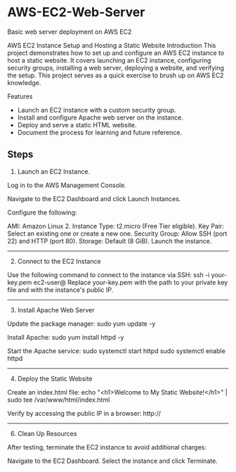 # AWS-EC2-Web-Server
Basic web server deployment on AWS EC2

AWS EC2 Instance Setup and Hosting a Static Website
Introduction
This project demonstrates how to set up and configure an AWS EC2 instance to host a static website. It covers launching an EC2 instance, configuring security groups, installing a web server, deploying a website, and verifying the setup. This project serves as a quick exercise to brush up on AWS EC2 knowledge.

Features
- Launch an EC2 instance with a custom security group.
- Install and configure Apache web server on the instance.
- Deploy and serve a static HTML website.
- Document the process for learning and future reference.


**Steps**
----------------------------
1. Launch an EC2 Instance.

Log in to the AWS Management Console.

Navigate to the EC2 Dashboard and click Launch Instances.

Configure the following:

AMI: Amazon Linux 2.
Instance Type: t2.micro (Free Tier eligible).
Key Pair: Select an existing one or create a new one.
Security Group: Allow SSH (port 22) and HTTP (port 80).
Storage: Default (8 GiB).
Launch the instance.


----------------------------
2. Connect to the EC2 Instance

Use the following command to connect to the instance via SSH:
ssh -i your-key.pem ec2-user@<public-ip>
Replace your-key.pem with the path to your private key file and <public-ip> with the instance's public IP.


----------------------------
3. Install Apache Web Server

Update the package manager:
sudo yum update -y

Install Apache:
sudo yum install httpd -y

Start the Apache service:
sudo systemctl start httpd
sudo systemctl enable httpd


-----------------------------
4. Deploy the Static Website

Create an index.html file:
echo "\<h1>Welcome to My Static Website!\</h1>" | sudo tee /var/www/html/index.html

Verify by accessing the public IP in a browser:
http://<public-ip>


-----------------------------
6. Clean Up Resources


After testing, terminate the EC2 instance to avoid additional charges:

Navigate to the EC2 Dashboard.
Select the instance and click Terminate.
